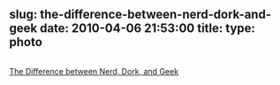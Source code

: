 slug: the-difference-between-nerd-dork-and-geek
date: 2010-04-06 21:53:00
title: 
type: photo
---

<a href="http://www.greatwhitesnark.com/2010/03/25/difference-between-nerd-dork-and-geek-explained-in-a-venn-diagram/"><img src="{{@asset.url swerner/tumblr/2010-04-06-the-difference-between-nerd-dork-and-geek-5f6185b93e.jpeg}}" alt=""/></a>

[The Difference between Nerd, Dork, and Geek](http://www.greatwhitesnark.com/2010/03/25/difference-between-nerd-dork-and-geek-explained-in-a-venn-diagram/)
